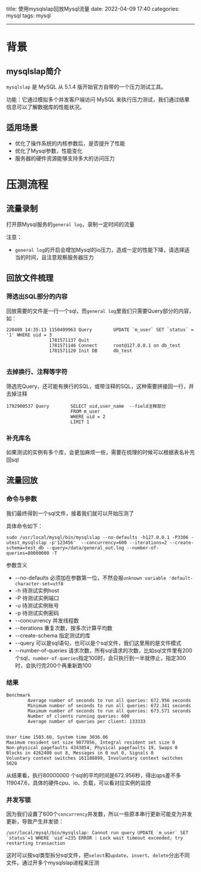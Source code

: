 title: 使用mysqlslap回放Mysql流量
date: 2022-04-09 17:40
categories: mysql
tags: mysql

---


# 背景

## mysqlslap简介

`mysqlslap` 是 MySQL 从 5.1.4 版开始官方自带的一个压力测试工具。

功能：它通过模拟多个并发客户端访问 MySQL 来执行压力测试，我们通过结果信息可以了解数据库的性能状况。

## 适用场景

* 优化了操作系统的内核参数后，是否提升了性能
* 优化了Mysql参数，性能变化
* 服务器的硬件资源能够支持多大的访问压力

# 压测流程

## 流量录制

打开原Mysql服务的`general log`，录制一定时间的流量

注意：
* `general log`的开启会增加Mysql的io压力，造成一定的性能下降，请选择适当的时间，且注意观察服务器压力

## 回放文件梳理

### 筛选出SQL部分的内容

回放需要的文件是一行一个sql，而`general log`里我们只需要Query部分的内容，如：

```
220408 14:35:13 1150499963 Query        UPDATE `m_user` SET `status` = '1' WHERE uid = 3
                1781571137 Quit
                1781571146 Connect      root@127.0.0.1 on db_test
                1781571120 Init DB      db_test
                
```

### 去掉换行、注释等字符

筛选完Query，还可能有换行的SQL，或带注释的SQL，这种需要拼接回一行，并去掉注释

```
1792900537 Query        SELECT uid,user_name  --field注释部分
                        FROM m_user
                        WHERE uid = 2 
                        LIMIT 1
```

### 补充库名

如果测试的实例有多个库，会更加麻烦一些，需要在梳理的时候可以根据表名补充回sql

## 流量回放

### 命令与参数

我们最终得到一个sql文件，接着我们就可以开始压测了

具体命令如下：
```
sudo /usr/local/mysql/bin/mysqlslap --no-defaults -h127.0.0.1 -P3306 -utest_mysqlslap -p'123456'  --concurrency=600 --iterations=2 --create-schema=test_db --query=/data/general_out.log --number-of-queries=80000000 -T
```

参数含义

* --no-defaults   必须加在参数第一位，不然会报`unknown variable 'default-character-set=utf8`
* -h 待测试实例host
* -P 待测试实例端口
* -u 待测试实例账号
* -p 待测试实例密码
* --concurrency 并发线程数
* --iterations 重复次数，按多次计算平均数
* --create-schema  指定测试的库
* --query 可以是sql语句，也可以是个sql文件，我们这里用的是文件模式
* --number-of-queries 请求次数，所有sql请求的次数，比如sql文件里有200个sql，`number-of-queries`指定100时，会只执行到一半就停止，指定300时，会执行完200个再重新跑100

### 结果

```
Benchmark
        Average number of seconds to run all queries: 672.956 seconds
        Minimum number of seconds to run all queries: 672.341 seconds
        Maximum number of seconds to run all queries: 673.571 seconds
        Number of clients running queries: 600
        Average number of queries per client: 133333


User time 1503.60, System time 3036.06
Maximum resident set size 9077056, Integral resident set size 0
Non-physical pagefaults 4343854, Physical pagefaults 19, Swaps 0
Blocks in 4262400 out 8, Messages in 0 out 0, Signals 0
Voluntary context switches 161188899, Involuntary context switches 5020
```

从结果看，执行80000000 个sql的平均时间是672.956秒，得出qps差不多119047.6，具体的硬件cpu、io、负载，可以看对应实例的监控

### 并发写锁

因为我们设置了600个`concurrency`并发数，所以一些原本串行更新可能变为并发更新，导致产生并发锁：

```
/usr/local/mysql/bin/mysqlslap: Cannot run query UPDATE `m_user` SET `status`=1 WHERE `uid`=235 ERROR : Lock wait timeout exceeded; try restarting transaction
```

这时可以按sql类型拆分sql文件，把`select`和`update`、`insert`、`delete`分出不同文件。通过开多个mysqlslap进程来压测
